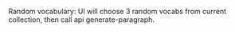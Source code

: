 
Random vocabulary: UI will choose 3 random vocabs from current collection, then call api generate-paragraph.
